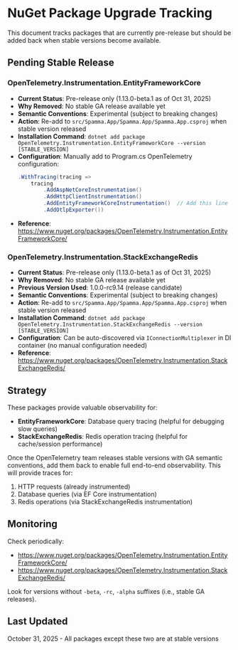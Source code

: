 # NuGet Package Upgrade Tracking

This document tracks packages that are currently pre-release but should be added back when stable versions become available.

## Pending Stable Release

### OpenTelemetry.Instrumentation.EntityFrameworkCore
- **Current Status**: Pre-release only (1.13.0-beta.1 as of Oct 31, 2025)
- **Why Removed**: No stable GA release available yet
- **Semantic Conventions**: Experimental (subject to breaking changes)
- **Action**: Re-add to `src/Spamma.App/Spamma.App/Spamma.App.csproj` when stable version released
- **Installation Command**: `dotnet add package OpenTelemetry.Instrumentation.EntityFrameworkCore --version [STABLE_VERSION]`
- **Configuration**: Manually add to Program.cs OpenTelemetry configuration:
  ```csharp
  .WithTracing(tracing =>
      tracing
          .AddAspNetCoreInstrumentation()
          .AddHttpClientInstrumentation()
          .AddEntityFrameworkCoreInstrumentation()  // Add this line
          .AddOtlpExporter())
  ```
- **Reference**: https://www.nuget.org/packages/OpenTelemetry.Instrumentation.EntityFrameworkCore/

### OpenTelemetry.Instrumentation.StackExchangeRedis
- **Current Status**: Pre-release only (1.13.0-beta.1 as of Oct 31, 2025)
- **Why Removed**: No stable GA release available yet
- **Previous Version Used**: 1.0.0-rc9.14 (release candidate)
- **Semantic Conventions**: Experimental (subject to breaking changes)
- **Action**: Re-add to `src/Spamma.App/Spamma.App/Spamma.App.csproj` when stable version released
- **Installation Command**: `dotnet add package OpenTelemetry.Instrumentation.StackExchangeRedis --version [STABLE_VERSION]`
- **Configuration**: Can be auto-discovered via `IConnectionMultiplexer` in DI container (no manual configuration needed)
- **Reference**: https://www.nuget.org/packages/OpenTelemetry.Instrumentation.StackExchangeRedis/

## Strategy

These packages provide valuable observability for:
- **EntityFrameworkCore**: Database query tracing (helpful for debugging slow queries)
- **StackExchangeRedis**: Redis operation tracing (helpful for cache/session performance)

Once the OpenTelemetry team releases stable versions with GA semantic conventions, add them back to enable full end-to-end observability. This will provide traces for:
1. HTTP requests (already instrumented)
2. Database queries (via EF Core instrumentation)
3. Redis operations (via StackExchangeRedis instrumentation)

## Monitoring

Check periodically:
- https://www.nuget.org/packages/OpenTelemetry.Instrumentation.EntityFrameworkCore/
- https://www.nuget.org/packages/OpenTelemetry.Instrumentation.StackExchangeRedis/

Look for versions without `-beta`, `-rc`, `-alpha` suffixes (i.e., stable GA releases).

## Last Updated
October 31, 2025 - All packages except these two are at stable versions
